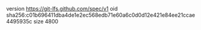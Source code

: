 version https://git-lfs.github.com/spec/v1
oid sha256:c01b696411dba4de1e2ec568edb71e60a6c0d0d12e421e84ee21ccae4495935c
size 4800
